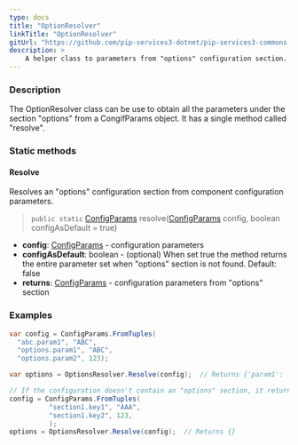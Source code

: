 ```yaml
---
type: docs
title: "OptionResolver"
linkTitle: "OptionResolver"
gitUrl: "https://github.com/pip-services3-dotnet/pip-services3-commons-dotnet"
description: > 
    A helper class to parameters from "options" configuration section.
---
```

### Description
The OptionResolver class can be use to obtain all the parameters under the section "options" from a CongifParams object. It has a single method called "resolve".

### Static methods

#### Resolve
Resolves an "options" configuration section from component configuration parameters.

> `public static` [ConfigParams](../config_params) resolve([ConfigParams](../config_params) config, boolean configAsDefault = true)

- **config**: [ConfigParams](../config_params) - configuration parameters
- **configAsDefault**: boolean - (optional) When set true the method returns the entire parameter set when "options" section is not found. Default: false
- **returns**: [ConfigParams](../config_params) - configuration parameters from "options" section

### Examples

```cs
var config = ConfigParams.FromTuples(
  "abc.param1", "ABC",
  "options.param1", "ABC",
  "options.param2", 123);

var options = OptionsResolver.Resolve(config);  // Returns {'param1': 'ABC', 'param2': '123'}

// If the configuration doesn't contain an "options" section, it returns an empty ConfigParams object.
config = ConfigParams.FromTuples(
          "section1.key1", "AAA",
          "section1.key2", 123,
          );
options = OptionsResolver.Resolve(config);  // Returns {}

```
